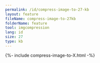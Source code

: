 ```yaml
---
permalink: /id/compress-image-to-27-kb
layout: feature
fileName: compress-image-to-27kb
folderName: feature
tool: imgcompression
lang: id
size: 27
type: kb
---
```


{%- include compress-image-to-X.html -%}
